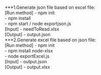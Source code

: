 ***1.Generate json file based on excel file:</br>
[Run method]  - npm init</br>
              - npm install</br>
              - npm start / node exportjson.js</br>
[Input] - needToRead.xlsx</br>
[Output] - output.json</br>
***2.Generate excel file based on json file:</br>
[Run method]  - npm init</br>
              - npm install node-xlsx</br>
              - node exportExcel.js</br>
[Input] - output.json</br>
[Output] - output.xlsx</br>
